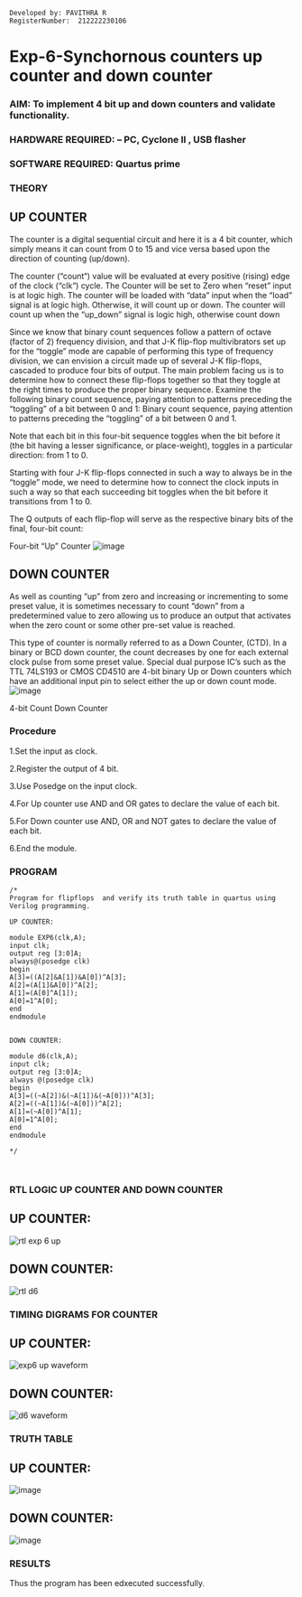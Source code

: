 ```
Developed by: PAVITHRA R
RegisterNumber:  212222230106

```

# Exp-6-Synchornous counters up counter and down counter 
### AIM: To implement 4 bit up and down counters and validate  functionality.
### HARDWARE REQUIRED:  – PC, Cyclone II , USB flasher
### SOFTWARE REQUIRED:   Quartus prime
### THEORY 

## UP COUNTER 
The counter is a digital sequential circuit and here it is a 4 bit counter, which simply means it can count from 0 to 15 and vice versa based upon the direction of counting (up/down). 

The counter (“count“) value will be evaluated at every positive (rising) edge of the clock (“clk“) cycle.
The Counter will be set to Zero when “reset” input is at logic high.
The counter will be loaded with “data” input when the “load” signal is at logic high. Otherwise, it will count up or down.
The counter will count up when the “up_down” signal is logic high, otherwise count down

Since we know that binary count sequences follow a pattern of octave (factor of 2) frequency division, and that J-K flip-flop multivibrators set up for the “toggle” mode are capable of performing this type of frequency division, we can envision a circuit made up of several J-K flip-flops, cascaded to produce four bits of output.
The main problem facing us is to determine how to connect these flip-flops together so that they toggle at the right times to produce the proper binary sequence.
Examine the following binary count sequence, paying attention to patterns preceding the “toggling” of a bit between 0 and 1:
Binary count sequence, paying attention to patterns preceding the “toggling” of a bit between 0 and 1.

Note that each bit in this four-bit sequence toggles when the bit before it (the bit having a lesser significance, or place-weight), toggles in a particular direction: from 1 to 0.



 
 

Starting with four J-K flip-flops connected in such a way to always be in the “toggle” mode, we need to determine how to connect the clock inputs in such a way so that each succeeding bit toggles when the bit before it transitions from 1 to 0.

The Q outputs of each flip-flop will serve as the respective binary bits of the final, four-bit count:

 
 

Four-bit “Up” Counter
![image](https://user-images.githubusercontent.com/36288975/169644758-b2f4339d-9532-40c5-af40-8f4f8c942e2c.png)



## DOWN COUNTER 

As well as counting “up” from zero and increasing or incrementing to some preset value, it is sometimes necessary to count “down” from a predetermined value to zero allowing us to produce an output that activates when the zero count or some other pre-set value is reached.

This type of counter is normally referred to as a Down Counter, (CTD). In a binary or BCD down counter, the count decreases by one for each external clock pulse from some preset value. Special dual purpose IC’s such as the TTL 74LS193 or CMOS CD4510 are 4-bit binary Up or Down counters which have an additional input pin to select either the up or down count mode.
![image](https://user-images.githubusercontent.com/36288975/169644844-1a14e123-7228-4ed8-81a9-eb937dff4ac8.png)


4-bit Count Down Counter
### Procedure

1.Set the input as clock.

2.Register the output of 4 bit.

3.Use Posedge on the input clock.

4.For Up counter use AND and OR gates to declare the value of each bit.

5.For Down counter use AND, OR and NOT gates to declare the value of each bit.

6.End the module.


### PROGRAM 
```
/*
Program for flipflops  and verify its truth table in quartus using Verilog programming.

UP COUNTER:

module EXP6(clk,A);
input clk;
output reg [3:0]A;
always@(posedge clk)
begin
A[3]=((A[2]&A[1])&A[0])^A[3];
A[2]=(A[1]&A[0])^A[2];
A[1]=(A[0]^A[1]);
A[0]=1^A[0];
end
endmodule


DOWN COUNTER:

module d6(clk,A);
input clk;
output reg [3:0]A;
always @(posedge clk)
begin
A[3]=((~A[2])&(~A[1])&(~A[0]))^A[3];
A[2]=((~A[1])&(~A[0]))^A[2];
A[1]=(~A[0])^A[1];
A[0]=1^A[0];
end
endmodule

*/



```


### RTL LOGIC UP COUNTER AND DOWN COUNTER  

## UP COUNTER:

![rtl exp 6 up](https://github.com/Pavithraramasaamy/Exp-7-Synchornous-counters-/assets/118596964/08f8b9e8-207c-4b9f-9c1c-431591d1bcc3)

## DOWN COUNTER:

![rtl d6](https://github.com/Pavithraramasaamy/Exp-7-Synchornous-counters-/assets/118596964/58006ea3-08ef-4c96-99b3-aba93b449ad1)



### TIMING DIGRAMS FOR COUNTER  

## UP COUNTER:

![exp6 up waveform](https://github.com/Pavithraramasaamy/Exp-7-Synchornous-counters-/assets/118596964/2cc8c1ac-3f3d-4a1b-9db7-53240b96097f)


## DOWN COUNTER:

![d6 waveform](https://github.com/Pavithraramasaamy/Exp-7-Synchornous-counters-/assets/118596964/2151b019-f747-46f2-b5b6-c8517cc6cbba)

### TRUTH TABLE 

## UP COUNTER:

![image](https://github.com/Pavithraramasaamy/Exp-7-Synchornous-counters-/assets/118596964/d46f456c-9e4d-4b8c-9268-43e9a337da88)


## DOWN COUNTER:

![image](https://github.com/Pavithraramasaamy/Exp-7-Synchornous-counters-/assets/118596964/a80c6714-2212-4815-851b-0c663470fe71)


### RESULTS 
Thus the program has been edxecuted successfully.
